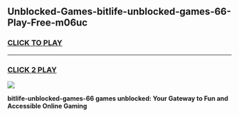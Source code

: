 
## Unblocked-Games-bitlife-unblocked-games-66-Play-Free-m06uc
<h3>
<a href="https://premium76.site?title=bitlife-unblocked-games-66&ref=18A1">CLICK TO PLAY</a></h3>
<hr>

<h3>
<a href="https://premium76.site?title=bitlife-unblocked-games-66&ref=18A1">CLICK 2 PLAY</a>
  
</h3>

<a href="https://premium76.site?title=bitlife-unblocked-games-66&ref=18A1"><img src="https://clearcache.store/games.png"></a>


**bitlife-unblocked-games-66 games unblocked: Your Gateway to Fun and Accessible Online Gaming**
